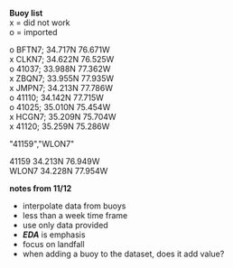 **Buoy list**  
x = did not work  
o = imported  

o BFTN7;  34.717N 76.671W  
x CLKN7;  34.622N 76.525W  
o 41037;  33.988N 77.362W  
x ZBQN7;  33.955N 77.935W  
x JMPN7;  34.213N 77.786W  
o 41110;  34.142N 77.715W  
o 41025;  35.010N 75.454W  
x HCGN7;  35.209N 75.704W  
x 41120;  35.259N 75.286W  

"41159","WLON7"

41159     34.213N 76.949W  
WLON7     34.228N 77.954W  


**notes from 11/12**  
- interpolate data from buoys  
- less than a week time frame  
- use only data provided  
- ***EDA*** is emphasis  
- focus on landfall
- when adding a buoy to the dataset, does it add value?  
